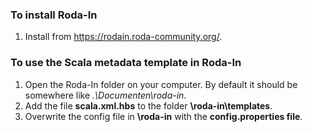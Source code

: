 ### To install Roda-In
1. Install from https://rodain.roda-community.org/.

### To use the Scala metadata template in Roda-In
1. Open the Roda-In folder on your computer. By default it should be somewhere like *.\Documenten\roda-in*.
2. Add the file **scala.xml.hbs** to the folder **\roda-in\templates**.
3. Overwrite the config file in **\roda-in** with the **config.properties file**.
